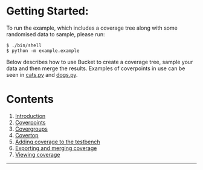 <!--
  ~ SPDX-License-Identifier: MIT
  ~ Copyright (c) 2023-2025 Vypercore. All Rights Reserved
  -->

# Getting Started:

To run the example, which includes a coverage tree along with some randomised data to sample, please run:

```
$ ./bin/shell
$ python -m example.example
```

Below describes how to use Bucket to create a coverage tree, sample your data and then merge the results. Examples of coverpoints in use can be seen in [cats.py](https://github.com/VyperCore/bucket/blob/main/example/cats.py) and [dogs.py](https://github.com/VyperCore/bucket/blob/main/example/dogs.py).

# Contents
1. [Introduction](introduction.md)
2. [Coverpoints](coverpoints.md)
3. [Covergroups](covergroups.md)
4. [Covertop](covertop.md)
5. [Adding coverage to the testbench](add_to_testbench.md)
6. [Exporting and merging coverage](export_and_merge.md)
7. [Viewing coverage](viewing_coverage.md)


---
